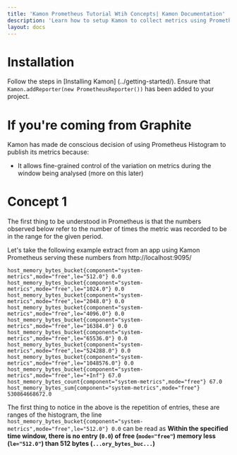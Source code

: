 ```yaml
---
title: 'Kamon Prometheus Tutorial Wtih Concepts| Kamon Documentation'
description: 'Learn how to setup Kamon to collect metrics using Prometheus'
layout: docs
---
```


Installation
============
Follow the steps in [Installing Kamon] (../getting-started/). Ensure that `Kamon.addReporter(new PrometheusReporter())` 
has been added to your project.

If you're coming from Graphite
===============================

Kamon has made de conscious decision of using Prometheus Histogram to publish its metrics because:

- It allows fine-grained control of the variation on metrics during the window being analysed (more on this later)

Concept 1
=========
The first thing to be understood in Prometheus is that the numbers observed below refer to the number of times the metric
was recorded to be in the range for the given period.

Let's take the following example extract from an app using Kamon Prometheus serving these numbers from http://localhost:9095/

```
host_memory_bytes_bucket{component="system-metrics",mode="free",le="512.0"} 0.0
host_memory_bytes_bucket{component="system-metrics",mode="free",le="1024.0"} 0.0
host_memory_bytes_bucket{component="system-metrics",mode="free",le="2048.0"} 0.0
host_memory_bytes_bucket{component="system-metrics",mode="free",le="4096.0"} 0.0
host_memory_bytes_bucket{component="system-metrics",mode="free",le="16384.0"} 0.0
host_memory_bytes_bucket{component="system-metrics",mode="free",le="65536.0"} 0.0
host_memory_bytes_bucket{component="system-metrics",mode="free",le="524288.0"} 0.0
host_memory_bytes_bucket{component="system-metrics",mode="free",le="1048576.0"} 0.0
host_memory_bytes_bucket{component="system-metrics",mode="free",le="+Inf"} 67.0
host_memory_bytes_count{component="system-metrics",mode="free"} 67.0
host_memory_bytes_sum{component="system-metrics",mode="free"} 530864668672.0
```  

The first thing to notice in the above is the repetition of entries, these are ranges of the histogram, the line
`host_memory_bytes_bucket{component="system-metrics",mode="free",le="512.0"} 0.0` can be read as **Within the specified time window, 
there is no entry (`0.0`) of free (`mode="free"`) memory less (`le="512.0"`) than 512 bytes (`...ory_bytes_buc...`)**